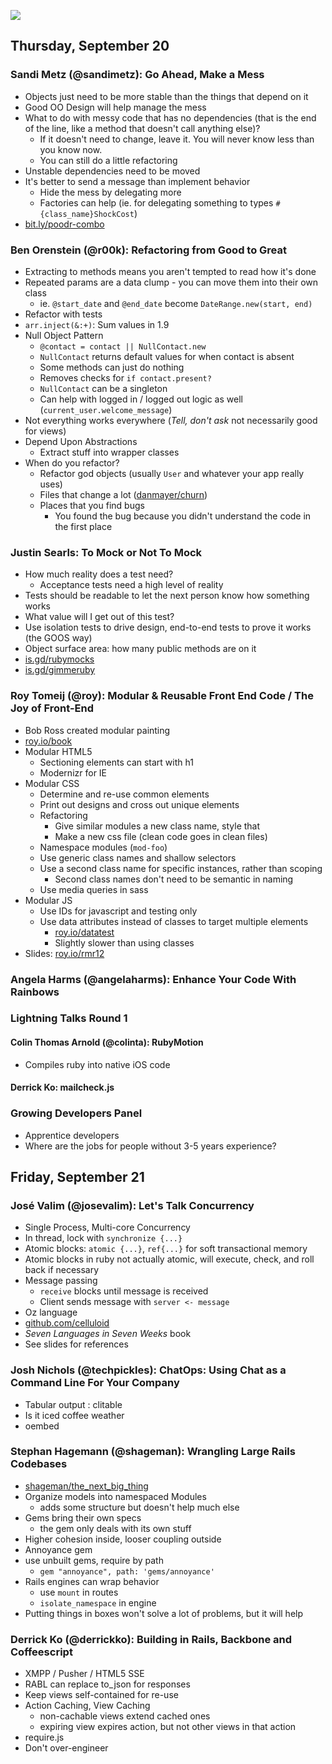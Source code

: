 ![](https://dl.dropbox.com/u/114112/mobile-logo.png)

## Thursday, September 20

### Sandi Metz (@sandimetz): Go Ahead, Make a Mess

* Objects just need to be more stable than the things that depend on it
* Good OO Design will help manage the mess
* What to do with messy code that has no dependencies (that is the end of the line, like a method that doesn't call anything else)?
  * If it doesn't need to change, leave it. You will never know less than you know now.
  * You can still do a little refactoring
* Unstable dependencies need to be moved
* It's better to send a message than implement behavior
  * Hide the mess by delegating more
  * Factories can help (ie. for delegating something to types `#{class_name}ShockCost`)
* [bit.ly/poodr-combo](http://bit.ly/poodr-combo)

### Ben Orenstein (@r00k): Refactoring from Good to Great

* Extracting to methods means you aren't tempted to read how it's done
* Repeated params are a data clump - you can move them into their own class
  * ie. `@start_date` and `@end_date` become `DateRange.new(start, end)`
* Refactor with tests
* `arr.inject(&:+)`: Sum values in 1.9
* Null Object Pattern
  * `@contact = contact || NullContact.new`
  * `NullContact` returns default values for when contact is absent
  * Some methods can just do nothing
  * Removes checks for `if contact.present?`
  * `NullContact` can be a singleton
  * Can help with logged in / logged out logic as well (`current_user.welcome_message`)
* Not everything works everywhere (_Tell, don't ask_ not necessarily good for views)
* Depend Upon Abstractions
  * Extract stuff into wrapper classes
* When do you refactor?
  * Refactor god objects (usually `User` and whatever your app really uses)
  * Files that change a lot ([danmayer/churn](https://github.com/danmayer/churn))
  * Places that you find bugs
    * You found the bug because you didn't understand the code in the first place

### Justin Searls: To Mock or Not To Mock

* How much reality does a test need?
  * Acceptance tests need a high level of reality
* Tests should be readable to let the next person know how something works
* What value will I get out of this test?
* Use isolation tests to drive design, end-to-end tests to prove it works (the GOOS way)
* Object surface area: how many public methods are on it
* [is.gd/rubymocks](http://is.gd/rubymocks)
* [is.gd/gimmeruby](http://is.gd/gimmeruby)

### Roy Tomeij (@roy): Modular & Reusable Front End Code / The Joy of Front-End

* Bob Ross created modular painting
* [roy.io/book](http://roy.io/book)
* Modular HTML5
  * Sectioning elements can start with h1
  * Modernizr for IE
* Modular CSS
  * Determine and re-use common elements
  * Print out designs and cross out unique elements
  * Refactoring
    * Give similar modules a new class name, style that
    * Make a new css file (clean code goes in clean files)
  * Namespace modules (`mod-foo`)
  * Use generic class names and shallow selectors
  * Use a second class name for specific instances, rather than scoping
    * Second class names don't need to be semantic in naming
  * Use media queries in sass
* Modular JS
  * Use IDs for javascript and testing only
  * Use data attributes instead of classes to target multiple elements
    * [roy.io/datatest](http://roy.io/datatest)
    * Slightly slower than using classes
* Slides: [roy.io/rmr12](http://roy.io/rmr12)

### Angela Harms (@angelaharms): Enhance Your Code With Rainbows

### Lightning Talks Round 1

#### Colin Thomas Arnold (@colinta): RubyMotion

* Compiles ruby into native iOS code

#### Derrick Ko: mailcheck.js

### Growing Developers Panel

* Apprentice developers
* Where are the jobs for people without 3-5 years experience?

## Friday, September 21

### José Valim (@josevalim): Let's Talk Concurrency

* Single Process, Multi-core Concurrency
* In thread, lock with `synchronize {...}`
* Atomic blocks: `atomic {...}`, `ref{...}` for soft transactional memory
* Atomic blocks in ruby not actually atomic, will execute, check, and roll back if necessary
* Message passing
  * `receive` blocks until message is received
  * Client sends message with `server <- message`
* Oz language
* [github.com/celluloid](http://github.com/celluloid)
* _Seven Languages in Seven Weeks_ book
* See slides for references

### Josh Nichols (@techpickles): ChatOps: Using Chat as a Command Line For Your Company

* Tabular output : clitable
* Is it iced coffee weather
* oembed

### Stephan Hagemann (@shageman): Wrangling Large Rails Codebases

* [shageman/the\_next\_big\_thing](http://github.com/shageman/the_next_big_thing)
* Organize models into namespaced Modules
  * adds some structure but doesn't help much else
* Gems bring their own specs
  * the gem only deals with its own stuff
* Higher cohesion inside, looser coupling outside
* Annoyance gem
* use unbuilt gems, require by path
  * `gem "annoyance", path: 'gems/annoyance'`
* Rails engines can wrap behavior
  * use `mount` in routes
  * `isolate_namespace` in engine
* Putting things in boxes won't solve a lot of problems, but it will help

### Derrick Ko (@derrickko): Building in Rails, Backbone and Coffeescript

* XMPP / Pusher / HTML5 SSE
* RABL can replace to_json for responses
* Keep views self-contained for re-use
* Action Caching, View Caching
  * non-cachable views extend cached ones
  * expiring view expires action, but not other views in that action
* require.js
* Don't over-engineer
